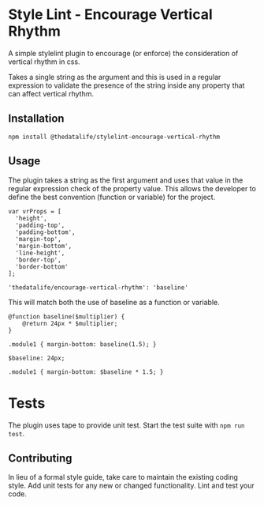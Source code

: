 Style Lint - Encourage Vertical Rhythm
======================================

A simple stylelint plugin to encourage (or enforce) the consideration of vertical rhythm in css.

Takes a single string as the argument and this is used in a regular expression to validate the presence of the string inside any property that can affect vertical rhythm.

## Installation

`npm install @thedatalife/stylelint-encourage-vertical-rhythm`

## Usage

The plugin takes a string as the first argument and uses that value in the regular expression check of the property value. This allows the developer to define the best convention (function or variable) for the project.

```
var vrProps = [
  'height',
  'padding-top',
  'padding-bottom',
  'margin-top',
  'margin-bottom',
  'line-height',
  'border-top',
  'border-bottom'
];
```

```
'thedatalife/encourage-vertical-rhythm': 'baseline'
```

This will match both the use of baseline as a function or variable.

```
@function baseline($multiplier) {
    @return 24px * $multiplier;
}

.module1 { margin-bottom: baseline(1.5); }
```

```
$baseline: 24px;

.module1 { margin-bottom: $baseline * 1.5; }
```

# Tests

The plugin uses tape to provide unit test. Start the test suite with ```npm run test```.

## Contributing

In lieu of a formal style guide, take care to maintain the existing coding style. Add unit tests for any new or changed functionality. Lint and test your code.
